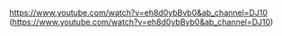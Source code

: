 https://www.youtube.com/watch?v=eh8d0ybBvb0&ab_channel=DJ10
(https://www.youtube.com/watch?v=eh8d0ybBvb0&ab_channel=DJ10)
